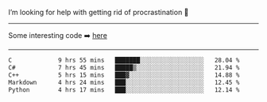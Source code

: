 I’m looking for help with getting rid of procrastination 🤔

-----

Some interesting code :arrow_right: [here](https://github.com/zhen8838/playground)

-----

<!--START_SECTION:waka-->

```txt
C             9 hrs 55 mins   ███████░░░░░░░░░░░░░░░░░░   28.04 %
C#            7 hrs 45 mins   █████▒░░░░░░░░░░░░░░░░░░░   21.94 %
C++           5 hrs 15 mins   ███▓░░░░░░░░░░░░░░░░░░░░░   14.88 %
Markdown      4 hrs 24 mins   ███░░░░░░░░░░░░░░░░░░░░░░   12.45 %
Python        4 hrs 17 mins   ███░░░░░░░░░░░░░░░░░░░░░░   12.14 %
```

<!--END_SECTION:waka-->

<!--
**zhen8838/zhen8838** is a ✨ _special_ ✨ repository because its `README.md` (this file) appears on your GitHub profile.

Here are some ideas to get you started:

- 🔭 I’m currently working on ...
- 🌱 I’m currently learning ...
- 👯 I’m looking to collaborate on ...
 ...
- 💬 Ask me about ...
- 📫 How to reach me: ...
- 😄 Pronouns: ...
- ⚡ Fun fact: ...
-->
